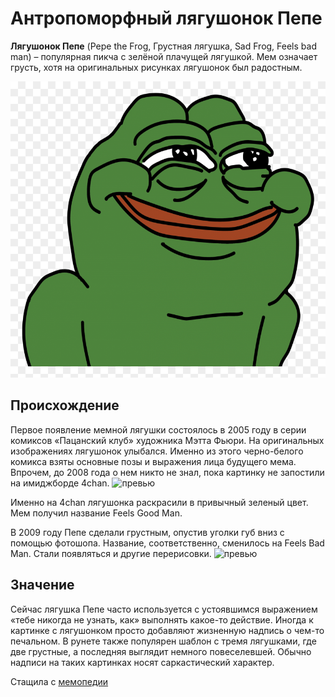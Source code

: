 # Антропоморфный лягушонок Пепе

**Лягушонок Пепе** (Pepe the Frog, Грустная лягушка, Sad Frog, Feels bad man) – популярная пикча с зелёной плачущей лягушкой. Мем означает грусть, хотя на оригинальных рисунках лягушонок был радостным.

![превью](happy-pepe-pure-memes-1263606.png)

## Происхождение

Первое появление мемной лягушки состоялось в 2005 году в серии комиксов «Пацанский клуб» художника Мэтта Фьюри. На оригинальных изображениях лягушонок улыбался. Именно из этого черно-белого комикса взяты основные позы и выражения лица будущего мема. Впрочем, до 2008 года о нем никто не знал, пока картинку не запостили на имиджборде 4chan.
![превью](https://memepedia.ru/wp-content/uploads/2016/07/pepe-original.jpg)

Именно на 4chan лягушонка раскрасили в привычный зеленый цвет. Мем получил название Feels Good Man.

В 2009 году Пепе сделали грустным, опустив уголки губ вниз с помощью фотошопа. Название, соответственно, сменилось на Feels Bad Man. Стали появляться и другие перерисовки.
![превью](https://memepedia.ru/wp-content/uploads/2016/07/feels-bad-man.jpg)

## Значение

Сейчас лягушка Пепе часто используется с устоявшимся выражением «тебе никогда не узнать, как» выполнять какое-то действие. Иногда к картинке с лягушонком просто добавляют жизненную надпись о чем-то печальном. В рунете также популярен шаблон с тремя лягушками, где две грустные, а последняя выглядит немного повеселевшей. Обычно надписи на таких картинках носят саркастический характер.

Стащила с [мемопедии](https://memepedia.ru/grustnaya-lyagushka-mem/)